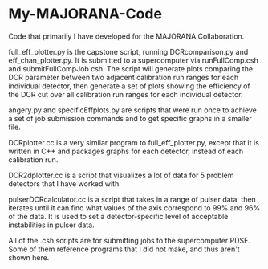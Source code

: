 # My-MAJORANA-Code
Code that primarily I have developed for the MAJORANA Collaboration. 

full_eff_plotter.py is the capstone script, running DCRcomparison.py and eff_chan_plotter.py. 
It is submitted to a supercomputer via runFullComp.csh and submitFullCompJob.csh.
The script will generate plots comparing the DCR parameter between two adjacent calibration run ranges for each individual detector, then generate a set of plots showing the efficiency of the DCR cut over all calibration run ranges for each individual detector.

angery.py and specificEffplots.py are scripts that were run once to achieve a set of job submission commands and to get specific graphs in a smaller file.

DCRplotter.cc is a very similar program to full_eff_plotter.py, except that it is written in C++ and packages graphs for each detector, instead of each calibration run.

DCR2dplotter.cc is a script that visualizes a lot of data for 5 problem detectors that I have worked with.

pulserDCRcalculator.cc is a script that takes in a range of pulser data, then iterates until it can find what values of the axis correspond to 99% and 96% of the data. It is used to set a detector-specific level of acceptable instabilities in pulser data.

All of the .csh scripts are for submitting jobs to the supercomputer PDSF. Some of them reference programs that I did not make, and thus aren't shown here.
